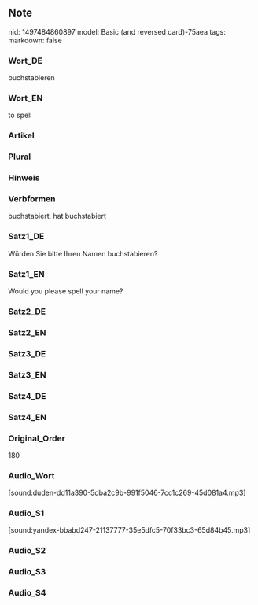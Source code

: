 ## Note
nid: 1497484860897
model: Basic (and reversed card)-75aea
tags: 
markdown: false

### Wort_DE
buchstabieren

### Wort_EN
to spell

### Artikel


### Plural


### Hinweis


### Verbformen
buchstabiert, hat buchstabiert

### Satz1_DE
Würden Sie bitte Ihren Namen buchstabieren?

### Satz1_EN
Would you please spell your name?

### Satz2_DE


### Satz2_EN


### Satz3_DE


### Satz3_EN


### Satz4_DE


### Satz4_EN


### Original_Order
180

### Audio_Wort
[sound:duden-dd11a390-5dba2c9b-991f5046-7cc1c269-45d081a4.mp3]

### Audio_S1
[sound:yandex-bbabd247-21137777-35e5dfc5-70f33bc3-65d84b45.mp3]

### Audio_S2


### Audio_S3


### Audio_S4

